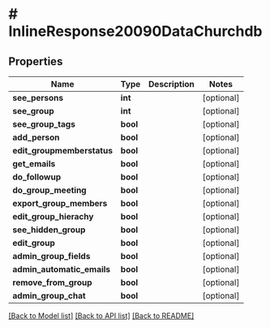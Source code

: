 # # InlineResponse20090DataChurchdb

## Properties

Name | Type | Description | Notes
------------ | ------------- | ------------- | -------------
**see_persons** | **int** |  | [optional]
**see_group** | **int** |  | [optional]
**see_group_tags** | **bool** |  | [optional]
**add_person** | **bool** |  | [optional]
**edit_groupmemberstatus** | **bool** |  | [optional]
**get_emails** | **bool** |  | [optional]
**do_followup** | **bool** |  | [optional]
**do_group_meeting** | **bool** |  | [optional]
**export_group_members** | **bool** |  | [optional]
**edit_group_hierachy** | **bool** |  | [optional]
**see_hidden_group** | **bool** |  | [optional]
**edit_group** | **bool** |  | [optional]
**admin_group_fields** | **bool** |  | [optional]
**admin_automatic_emails** | **bool** |  | [optional]
**remove_from_group** | **bool** |  | [optional]
**admin_group_chat** | **bool** |  | [optional]

[[Back to Model list]](../../README.md#models) [[Back to API list]](../../README.md#endpoints) [[Back to README]](../../README.md)
